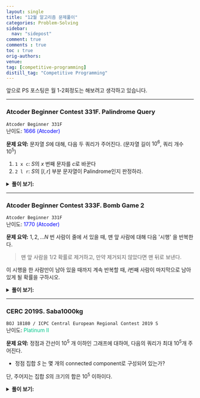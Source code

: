 ```yaml
---
layout: single
title: "12월 알고리즘 문제풀이"
categories: Problem-Solving
sidebar:
  nav: "sidepost"
comment: true
comments : true
toc : true
orig-authors: 
venue: 
tag: [competitive-programming] 
distill_tag: "Competitive Programming"
---
```


앞으로 PS 포스팅은 월 1-2회정도는 해보려고 생각하고 있습니다.

------
### Atcoder Beginner Contest 331F. Palindrome Query
`Atcoder Beginner 331F`  
난이도: <span style="color: rgb(0, 0, 255);">1666 (Atcoder)</span> 

**문제 요약:** 문자열 $S$에 대해, 다음 두 쿼리가 주어진다. (문자열 길이 $10^6$, 쿼리 개수 $10^5$)
1. `1 x c`: $S$의 $x$ 번째 문자를 $c$로 바꾼다
2. `2 l r`: $S$의 $[l, r]$ 부분 문자열이 Palindrome인지 판정하라.    


<details markdown='1'>
<summary><b>풀이 보기:</b></summary>
1번 쿼리 (문자열 업데이트) 가 없다면 당연히 Manacher's algorithm으로 선형 시간에 전처리하고 쿼리당 $O(1)$에 답할 수 있습니다. 

그러나, Manacher's algorithm은 문자열 업데이트에 대응할 수 없습니다. 대신에, 이 문제의 경우 **Rabin-Karp** 해싱을 이용하면 됩니다. 

Rabin-Karp 해싱에서, 문자열 $a_0\dots a_{L-1}$은 $\sum_{i = 0}^{L-1} a_i x^i \mod M$ 으로 해싱됩니다.
(이때 $M$ 으로는 일반적으로 소수를 사용하고, $x$는 $M$과 서로소이면 큰 문제가 없는 것으로 알고 있습니다. 저는 습관적으로 29 (대소문자가 있으면 61), 10억7 정도의 $x$와 $M$을 씁니다.) 

이러한 해싱을 이용하면, 문자열 $A$와 $B$가 주어졌을 때, $AB$ concatenation 의 해시값을 $h(A) \times p^{\text{len}(B)} + h(B)$ 로 $O(1)$에 빠르게 계산할 수 있습니다. 
($p^{\text{len}(B)}$ 를 계산하는 데 원래는 $\log$ 시간이 걸리지만, 이것은 전처리해 놓는다고 생각하고) 

따라서, Segment tree를 만들어서, 각 노드가 **자신이 담당하는 부분문자열의 해시값** 을 가지고 있게 한다면, 이 값을 빠르게 업데이트할 수 있습니다. 

이제, 실제로는 팰린드롬인지를 판정해야 하므로, $S$와 $\text{reverse}(S)$ 에 대한 segment tree를 각각 만듭니다. 
1. 1번 쿼리에 대해서는 양쪽의 적절한 인덱스에 업데이트를 수행하면 $O(\log N)$ 시간에 처리 가능합니다. 
2. 마찬가지로, $S$의 $[l, r]$ 과 $\text{reverse}(S)$ 의 $[N-r-1, N-l-1]$ 인덱스의 해시값을 만들어 비교하면 됩니다.

해시 충돌이 약간 걱정되지만,  **설마 그렇게 사악하겠느냐** 는 믿음을 가지고 제출했습니다. 
</details>

------

### Atcoder Beginner Contest 333F. Bomb Game 2
`Atcoder Beginner 331F`  
난이도: <span style="color: rgb(0, 0, 255);">1770 (Atcoder)</span> 

**문제 요약:** $1, 2, \dots N$ 번 사람이 줄에 서 있을 때, 맨 앞 사람에 대해 다음 '시행' 을 반복한다. 

> 맨 앞 사람을 $1/2$ 확률로 제거하고, 만약 제거되지 않았다면 맨 뒤로 보낸다. 

이 시행을 한 사람만이 남아 있을 때까지 계속 반복할 때, $i$번째 사람이 마지막으로 남아 있게 될 확률을 구하시오. 

<details markdown='1'>
<summary><b>풀이 보기:</b></summary>
대회중에는 약간의 실수로 해결하지 못했지만, 재밌는 확률 DP 문제라고 생각했습니다. 

$D(i, j)$ 를 $i$명이 줄에 남은 채로 $(1 \dots i)$ 이 작업을 시작할 때, 이때의 $j$번째 사람이 마지막으로 남는 사람일 확률이라고 정의합니다. 
이제, 우리가 원하는 값은 $D(N, j)$ 들을 구하면 됩니다. 

$D(i, 1)$ 을 구하는 과정을 생각해보면, $1/2$ 확률로 이 사람이 사라지고, $1/2$ 확률로 줄의 맨 뒤로 가게 됩니다. 이는 즉, 
$$D(i, 1) = \frac{1}{2} D(i, i)$$
식이 항상 성립합니다. 이제, 나머지 $D(i, j)$ 를 생각해보면, $j$번째 사람이 마지막 사람이기 위해서는 
- 맨 앞사람이 제거되고, 남은 $i-1$명중 $j-1$번째 사람이 마지막 사람이거나 
- 맨 앞사람이 제거되지 않고, 남은 $i$명중 $j-1$ 번째 사람이 마지막 사람인 
두 경우가 있습니다. 즉, 
$$D(i, j) = \frac{D(i-1, j-1) + D(i, j-1)}{2}$$
가 됩니다. $D(i, 1)$을 $x$로 놓고, $D(i, *)$ 들의 합이 1임을 이용하여 $x$의 값을 찾은 후, 나머지 값들을 모두 찾으면 $O(N^2)$ 시간에 풀 수 있습니다.
</details>

------

### CERC 2019S. Saba1000kg
`BOJ 18180 / ICPC Central European Regional Contest 2019 S`  
난이도: <span style="color: rgb(0, 199, 139);">Platinum II</span> 

**문제 요약:** 정점과 간선이 $10^5$ 개 이하인 그래프에 대하여, 다음의 쿼리가 최대 $10^5$개 주어진다. 
- 정점 집합 $S$ 는 몇 개의 connected component로 구성되어 있는가? 

단, 주어지는 집합 $S$의 크기의 합은 $10^5$ 이하이다. 

<details markdown='1'>
<summary><b>풀이 보기:</b></summary>
굉장히 간단하지만, 복잡도를 맞추기 쉽지 않습니다. 정점 집합 하나에 대해서라면 union-find나 DFS를 이용하여 선형 시간에 판정할 수 있지만, 쿼리를 처리하기는 어려워 보입니다. 

관점을 달리하여, **선형 시간에 충분히 큰 집합도 해결할 수 있다** 라고 생각해 봅시다. 반대로, 작은 집합이라면 **모든 정점의 쌍들을** 확인해 볼 수 있습니다. 
즉, 어떤 $K$를 잡아서, 
- 집합의 크기가 $K$보다 작은 쿼리는, $K^2$ 시간에 모든 정점 쌍을 확인하면서 union-find를 하면 $O(K^2 \alpha(V))$ 시간에 풀 수 있고 
- 집합의 크기가 $K$보다 큰 쿼리는, 모든 간선을 한바퀴 돌면서 양쪽 끝점이 모두 $S$에 들어있을 때만 union-find를 하면 $O(E \alpha(V))$에 풀 수 있습니다. 

주어지는 쿼리의 크기를 $s_1 \dots s_Q$ 라 할 때, $\sum s_i \leq 10^{5}$ 이므로,  
첫번째 경우는 아무리 커도 $\sum_{i = 1}^{Q} s_i^2 \alpha(V) \leq K \times 10^5 \times \alpha(V)$ 를 넘지 않고, 
두번째 경우는 쿼리가 최대 $10^5 / K$ 개밖에 없으므로 연산량을 대략 $E \times 10^5 \times \alpha(V) / K$ 로 바운드할 수 있습니다.
따라서, $K = 10^{2.5}$ 정도로 잡으면 양쪽 모두를 $10^{7.5}$ ($\alpha(V)$ 항을 대충 무시하고) 정도로 맞춰볼 수 있습니다. 

일종의 sqrt decomposition 처럼 복잡도를 맞추는 이런 류의 트릭은 비교적 간단하면서도 굉장히 강력한것 같습니다. :)
</details>

